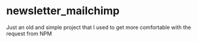 # newsletter_mailchimp

Just an old and simple project that I used to get more comfortable with the request from NPM
